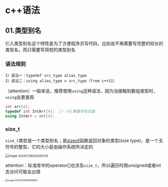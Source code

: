 # c++语法

## 01.类型别名

引入类型别名这个特性是为了方便程序员写代码，比如说不再需要写完整的较长的类型名，而只需要写简短的类型别名

### 语法规则

```plain
1）语法一：typedef src_type alias_type
2）语法二：using alias_type = src_type（from c++11）
```

（attention）一般来说，推荐使用`using`这种语法，因为当接触到数组类型时，`using`会更直观

```c++
int arr[4];
typedef int IntArr[4];  // [4]需要写在后面
using IntArr = int[4];
```

### size_t

`size_t`类型是一个类型别名；是[sizeof](https://en.cppreference.com/w/c/language/sizeof)函数返回对象的类型(size type)，是一个无符号的整型，它的大小是由操作系统所决定的

<img src="https://natsu-akatsuki.oss-cn-guangzhou.aliyuncs.com/img/image-20210728200535276.png" alt="image-20210728200535276" style="zoom: 67%;" />

attention：标准库中的operator[]也涉及`size_t`，所以遍历时用unsigned或者int去访问可能会出错

<img src="https://natsu-akatsuki.oss-cn-guangzhou.aliyuncs.com/img/image-20210728200948093.png" alt="image-20210728200948093" style="zoom: 50%;" />